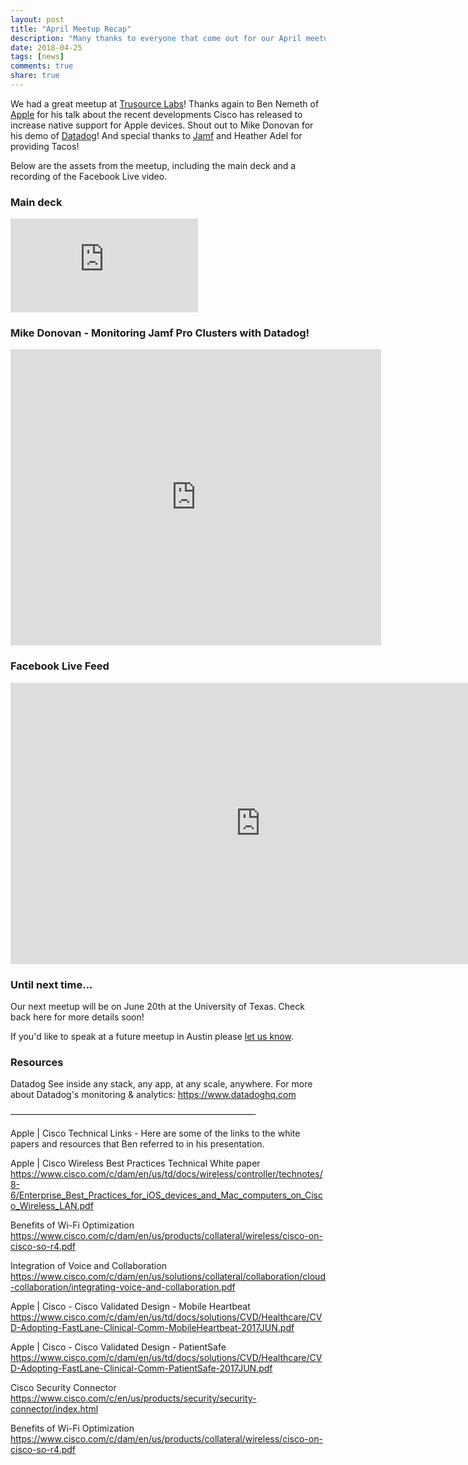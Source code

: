 ```yaml
---
layout: post
title: "April Meetup Recap"
description: "Many thanks to everyone that come out for our April meetup at TruSource Labs! Here are our resources from the event."
date: 2018-04-25
tags: [news]
comments: true
share: true
---
```


We had a great meetup at [Trusource Labs](https://www.trusourcelabs.com/)! Thanks again to Ben Nemeth of [Apple](https://www.apple.com/) for his talk about the recent developments Cisco has released to increase native support for Apple devices. Shout out to Mike Donovan for his demo of [Datadog](https://www.datadoghq.com)! And special thanks to [Jamf](https://www.jamf.com) and Heather Adel for providing Tacos!

Below are the assets from the meetup, including the main deck and a recording of the Facebook Live video.

### Main deck

<iframe src="https://docs.google.com/presentation/d/e/2PACX-1vRXKUMp9oDfejogZs7HXp6hL0ypRBGTptynUwkMf8aKizpJVQTn5lSppdevLk6KhazBjU0xdOx-S7sm/embed?start=false&loop=false&delayms=3000" frameborder="0" width=“800” height=“474” allowfullscreen="true" mozallowfullscreen="true" webkitallowfullscreen="true"></iframe>

### Mike Donovan - Monitoring Jamf Pro Clusters with Datadog!

<iframe src="https://docs.google.com/presentation/d/e/2PACX-1vTY5CEq78AcDjsJd-RjCjyY7NUdEWic5R2JrgN7OLURmJj3UoqZhe_RUy0x91R7vX8gYNNrZomYO-OS/embed?start=false&loop=false&delayms=3000" frameborder="0" width="593" height="474" allowfullscreen="true" mozallowfullscreen="true" webkitallowfullscreen="true"></iframe>

### Facebook Live Feed

<iframe src="https://www.facebook.com/plugins/video.php?href=https%3A%2F%2Fwww.facebook.com%2Faustinappleadmins%2Fvideos%2F1696589440421720%2F&show_text=0&width=560" width="800" height="450" style="border:none;overflow:hidden" scrolling="no" frameborder="0" allowTransparency="true" allowFullScreen="true"></iframe>


### Until next time...

Our next meetup will be on June 20th at the University of Texas. Check back here for more details soon!

If you'd like to speak at a future meetup in Austin please [let us know](https://goo.gl/forms/SlplkdmkkyKpG7982).


### Resources

Datadog
See inside any stack, any app, at any scale, anywhere. For more about Datadog's monitoring & analytics:
https://www.datadoghq.com


————————————————————————————


Apple | Cisco Technical Links - Here are some of the links to the white papers and resources that Ben referred to in his presentation.

Apple | Cisco Wireless Best Practices Technical White paper
https://www.cisco.com/c/dam/en/us/td/docs/wireless/controller/technotes/8-6/Enterprise_Best_Practices_for_iOS_devices_and_Mac_computers_on_Cisco_Wireless_LAN.pdf

Benefits of Wi-Fi Optimization
https://www.cisco.com/c/dam/en/us/products/collateral/wireless/cisco-on-cisco-so-r4.pdf

Integration of Voice and Collaboration
https://www.cisco.com/c/dam/en/us/solutions/collateral/collaboration/cloud-collaboration/integrating-voice-and-collaboration.pdf

Apple | Cisco - Cisco Validated Design - Mobile Heartbeat 
https://www.cisco.com/c/dam/en/us/td/docs/solutions/CVD/Healthcare/CVD-Adopting-FastLane-Clinical-Comm-MobileHeartbeat-2017JUN.pdf

Apple | Cisco - Cisco Validated Design - PatientSafe 
https://www.cisco.com/c/dam/en/us/td/docs/solutions/CVD/Healthcare/CVD-Adopting-FastLane-Clinical-Comm-PatientSafe-2017JUN.pdf

Cisco Security Connector 
https://www.cisco.com/c/en/us/products/security/security-connector/index.html

Benefits of Wi-Fi Optimization
https://www.cisco.com/c/dam/en/us/products/collateral/wireless/cisco-on-cisco-so-r4.pdf

